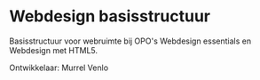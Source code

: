 # Webdesign basisstructuur
Basisstructuur voor webruimte bij OPO's Webdesign essentials en Webdesign met HTML5.

Ontwikkelaar: Murrel Venlo
